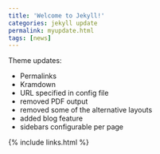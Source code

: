 ```yaml
---
title: 'Welcome to Jekyll!'
categories: jekyll update
permalink: myupdate.html
tags: [news]
---
```


Theme updates:

- Permalinks
- Kramdown
- URL specified in config file
- removed PDF output
- removed some of the alternative layouts
- added blog feature
- sidebars configurable per page

{% include links.html %}
